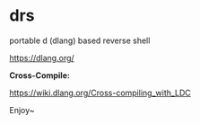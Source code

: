 # drs

portable d (dlang) based reverse shell

https://dlang.org/

**Cross-Compile:**

https://wiki.dlang.org/Cross-compiling_with_LDC

Enjoy~
